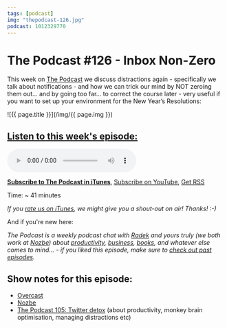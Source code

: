 ```yaml
---
tags: [podcast]
img: "thepodcast-126.jpg"
podcast: 1012329770
---
```


# The Podcast #126 - Inbox Non-Zero

This week on [The Podcast][p] we discuss distractions again - specifically we talk about notifications - and how we can trick our mind by NOT zeroing them out... and by going too far... to correct the course later - very useful if you want to set up your environment for the New Year’s Resolutions:

<!--More-->

![{{ page.title }}](/img/{{ page.img }})

## [Listen to this week's episode:][e]

<audio controls>
<source src="https://files.nozbe.com/podcast/126.mp3" type="audio/mpeg">
</audio>

**[Subscribe to The Podcast in iTunes][i]**, [Subscribe on YouTube][y], [Get RSS][rss]

Time: ~ 41 minutes

*If you [rate us on iTunes][i], we might give you a shout-out on air! Thanks! :-)*

And if you're new here:

*The Podcast is a weekly podcast chat with [Radek][r] and yours truly (we both work at [Nozbe][n]) about [productivity](/tag/productivity), [business](/tag/business), [books](/tag/books), and whatever else comes to mind… - if you liked this episode, make sure to [check out past episodes](/tag/podcast).*

## Show notes for this episode:

  * [Overcast](https://overcast.fm/)
  * [Nozbe](http://nozbe.com/)
  * [The Podcast 105: Twitter detox](http://thepodcast.fm/105) (about productivity, monkey brain optimisation, managing distractions etc)

[y]: https://michael.gratis/thepodcastyt
[rss]: http://thepodcast.fm/episodes?format=RSS
[e]: http://thepodcast.fm/episodes/126

[p]: https://michael.gratis/thepodcastfm
[n]: https://michael.gratis/nozbe
[r]: https://michael.gratis/radex
[i]: https://michael.gratis/thepodcast
[o]: https://michael.gratis/ipadonly

